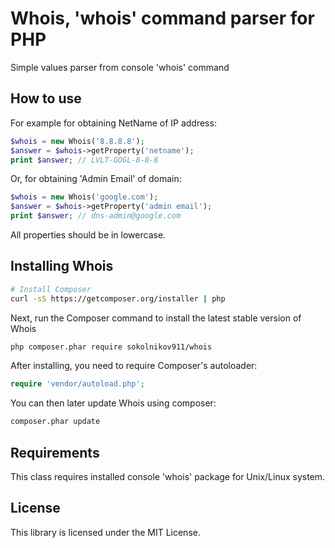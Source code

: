 Whois, 'whois' command parser for PHP
=====================================



Simple values parser from console 'whois' command


## How to use


For example for obtaining NetName of IP address:

```php
$whois = new Whois('8.8.8.8');
$answer = $whois->getProperty('netname');
print $answer; // LVLT-GOGL-8-8-8
```

Or, for obtaining 'Admin Email' of domain:

```php
$whois = new Whois('google.com');
$answer = $whois->getProperty('admin email');
print $answer; // dns-admin@google.com
```

All properties should be in lowercase. 


## Installing Whois


```bash
# Install Composer
curl -sS https://getcomposer.org/installer | php
```

Next, run the Composer command to install the latest stable version of Whois

```bash
php composer.phar require sokolnikov911/whois
```

After installing, you need to require Composer's autoloader:

```php
require 'vendor/autoload.php';
```

You can then later update Whois using composer:

 ```bash
composer.phar update
 ```
 
 
## Requirements

This class requires installed console 'whois' package for Unix/Linux system.


## License

This library is licensed under the MIT License.
